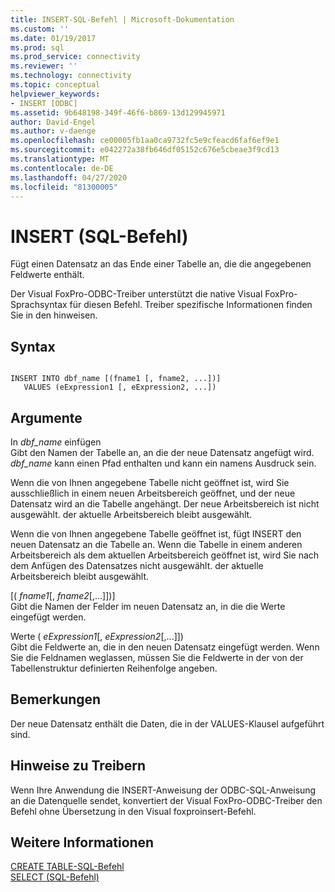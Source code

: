 ```yaml
---
title: INSERT-SQL-Befehl | Microsoft-Dokumentation
ms.custom: ''
ms.date: 01/19/2017
ms.prod: sql
ms.prod_service: connectivity
ms.reviewer: ''
ms.technology: connectivity
ms.topic: conceptual
helpviewer_keywords:
- INSERT [ODBC]
ms.assetid: 9b648198-349f-46f6-b869-13d129945971
author: David-Engel
ms.author: v-daenge
ms.openlocfilehash: ce00005fb1aa0ca9732fc5e9cfeacd6faf6ef9e1
ms.sourcegitcommit: e042272a38fb646df05152c676e5cbeae3f9cd13
ms.translationtype: MT
ms.contentlocale: de-DE
ms.lasthandoff: 04/27/2020
ms.locfileid: "81300005"
---
```

# <a name="insert---sql-command"></a>INSERT (SQL-Befehl)
Fügt einen Datensatz an das Ende einer Tabelle an, die die angegebenen Feldwerte enthält.  
  
 Der Visual FoxPro-ODBC-Treiber unterstützt die native Visual FoxPro-Sprachsyntax für diesen Befehl. Treiber spezifische Informationen finden Sie in den hinweisen.  
  
## <a name="syntax"></a>Syntax  
  
```  
  
INSERT INTO dbf_name [(fname1 [, fname2, ...])]  
   VALUES (eExpression1 [, eExpression2, ...])  
```  
  
## <a name="arguments"></a>Argumente  
 In *dbf_name* einfügen  
 Gibt den Namen der Tabelle an, an die der neue Datensatz angefügt wird. *dbf_name* kann einen Pfad enthalten und kann ein namens Ausdruck sein.  
  
 Wenn die von Ihnen angegebene Tabelle nicht geöffnet ist, wird Sie ausschließlich in einem neuen Arbeitsbereich geöffnet, und der neue Datensatz wird an die Tabelle angehängt. Der neue Arbeitsbereich ist nicht ausgewählt. der aktuelle Arbeitsbereich bleibt ausgewählt.  
  
 Wenn die von Ihnen angegebene Tabelle geöffnet ist, fügt INSERT den neuen Datensatz an die Tabelle an. Wenn die Tabelle in einem anderen Arbeitsbereich als dem aktuellen Arbeitsbereich geöffnet ist, wird Sie nach dem Anfügen des Datensatzes nicht ausgewählt. der aktuelle Arbeitsbereich bleibt ausgewählt.  
  
 [( *fname1*[, *fname2*[,...]])]  
 Gibt die Namen der Felder im neuen Datensatz an, in die die Werte eingefügt werden.  
  
 Werte ( *eExpression1*[, *eExpression2*[,...]])  
 Gibt die Feldwerte an, die in den neuen Datensatz eingefügt werden. Wenn Sie die Feldnamen weglassen, müssen Sie die Feldwerte in der von der Tabellenstruktur definierten Reihenfolge angeben.  
  
## <a name="remarks"></a>Bemerkungen  
 Der neue Datensatz enthält die Daten, die in der VALUES-Klausel aufgeführt sind.  
  
## <a name="driver-remarks"></a>Hinweise zu Treibern  
 Wenn Ihre Anwendung die INSERT-Anweisung der ODBC-SQL-Anweisung an die Datenquelle sendet, konvertiert der Visual FoxPro-ODBC-Treiber den Befehl ohne Übersetzung in den Visual foxproinsert-Befehl.  
  
## <a name="see-also"></a>Weitere Informationen  
 [CREATE TABLE-SQL-Befehl](../../odbc/microsoft/create-table-sql-command.md)   
 [SELECT (SQL-Befehl)](../../odbc/microsoft/select-sql-command.md)
